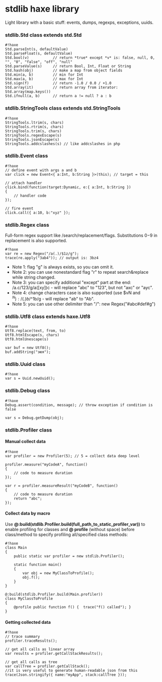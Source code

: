 # stdlib haxe library #

Light library with a basic stuff: events, dumps, regexps, exceptions, uuids.

### stdlib.Std class extends std.Std ###
```
#!haxe
Std.parseInt(s, defaultValue)
Std.parseFloat(s, defaultValue)
Std.bool(v)           // return *true* except *v* is: false, null, 0, "", "0", "false", "off", "null"
Std.parseValue(s)     // return Bool, Int, Float or String
Std.hash(obj)         // make a map from object fields
Std.min(a, b)         // min for Int
Std.max(a, b)         // max for Int
Std.sign(f)           // return -1.0 / 0.0 / +1.0
Std.array(it)         // return array from iterator: Std.array(map.keys())
Std.ifnull(a, b)      // return a != null ? a : b
```

### stdlib.StringTools class extends std.StringTools ###
```
#!haxe
StringTools.ltrim(s, chars)
StringTools.rtrim(s, chars)
StringTools.trim(s, chars)
StringTools.regexEscape(s)
StringTools.jsonEscape(s)
StringTools.addcslashes(s) // like addcslashes in php
```

### stdlib.Event class ###
```
#!haxe
// define event with args a and b
var click = new Event<{ a:Int, b:String }>(this); // target = this

// attach handler
click.bind(function(target:Dynamic, e:{ a:Int, b:String })
{
    // handler code
});

// fire event
click.call({ a:10, b:"xyz" });
```

### stdlib.Regex class ###
Full-form regex support like /search/replacement/flags. Substitutions $0-$9 in replacement is also supported.
```
#!haxe
var re = new Regex("/a(.)/$1z/g");
trace(re.apply("3ab4")); // output is: 3bz4
```
 * Note 1: flag "g" is always exists, so you can omit it.
 * Note 2: you can use nonestandard flag "r" to repeat search&replace while string changed.
 * Note 3: you can specify additional "except" part at the end: /a.c/123/g/a([xy])c - will replace "abc" to "123", but not "axc" or "ayc".
 * Note 4: change characters case is also supported (use $vN and $^N): /(.)b/$^1b/g - will replace "ab" to "Ab".
 * Note 5: you can use other delimiter than "/": new Regex("#abc#def#g")

### stdlib.Utf8 class extends haxe.Utf8 ###
```
#!haxe
Utf8.replace(text, from, to)
Utf8.htmlEscape(s, chars)
Utf8.htmlUnescape(s)

var buf = new Utf8();
buf.addString("эюя");
```

### stdlib.Uuid class ###
```
#!haxe
var s = Uuid.newUuid();
```

### stdlib.Debug class ###
```
#!haxe
Debug.assert(condition, message); // throw exception if condition is false

var s = Debug.getDump(obj);
```

### stdlib.Profiler class ###
#### Manual collect data ####
```
#!haxe
var profiler = new Profiler(5); // 5 = collect data deep level

profiler.measure("myCodeA", function()
{
    // code to measure duration
});

var r = profiler.measureResult("myCodeB", function()
{
    // code to measure duration
    return "abc";
});
```

#### Collect data by macro ####
Use **@:build(stdlib.Profiler.build(full_path_to_static_profiler_var))** to enable profiling for classes and **@ profile** (without space) before class/method to specify profiling all/specified class methods:
```
#!haxe
class Main
{
    public static var profiler = new stdlib.Profiler();
    
    static function main()
    {
        var obj = new MyClassToProfile();
        obj.f();
    }
}

@:build(stdlib.Profiler.build(Main.profiler))
class MyClassToProfile
{
    @profile public function f() {  trace("f() called"); }
}
```

#### Getting collected data ####
```
#!haxe
// trace summary
profiler.traceResults();

// get all calls as linear array
var results = profiler.getCallStackResults();

// get all calls as tree
var callTree = profiler.getCallStack();
//it is very useful to generate human-readable json from this
trace(Json.stringify({ name:"myApp", stack:callTree }));
```